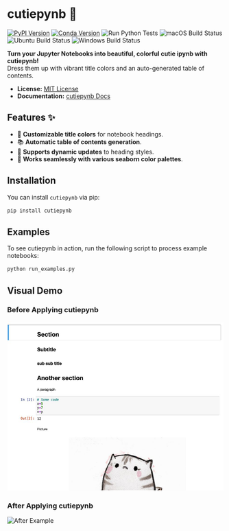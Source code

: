 # cutiepynb 💖

[![PyPI Version](https://img.shields.io/pypi/v/cutiepynb.svg)](https://pypi.python.org/pypi/cutiepynb)
[![Conda Version](https://img.shields.io/conda/vn/conda-forge/cutiepynb.svg)](https://anaconda.org/conda-forge/cutiepynb)
![Run Python Tests](https://github.com/emarquezz/cutiepynb/actions/workflows/python-tests.yml/badge.svg)
![macOS Build Status](https://github.com/emarquezz/cutiepynb/actions/workflows/macos.yml/badge.svg)
![Ubuntu Build Status](https://github.com/emarquezz/cutiepynb/actions/workflows/ubuntu.yml/badge.svg)
![Windows Build Status](https://github.com/emarquezz/cutiepynb/actions/workflows/windows.yml/badge.svg)

**Turn your Jupyter Notebooks into beautiful, colorful cutie ipynb with cutiepynb!**  
Dress them up with vibrant title colors and an auto-generated table of contents.

- **License:** [MIT License](LICENSE)
- **Documentation:** [cutiepynb Docs](https://emarquezz.github.io/cutiepynb)

## Features ✨

- 🎨 **Customizable title colors** for notebook headings.
- 📚 **Automatic table of contents generation**.
- 🔄 **Supports dynamic updates** to heading styles.
- 🌈 **Works seamlessly with various seaborn color palettes**.

## Installation

You can install `cutiepynb` via pip:

```bash
pip install cutiepynb
```

## Examples

To see cutiepynb in action, run the following script to process example notebooks:

```bash
python run_examples.py
```

## Visual Demo

### Before Applying cutiepynb
![Before Example](./docs/images/example_1.jpeg)

### After Applying cutiepynb
![After Example](./path/to/example_2.jpeg)


